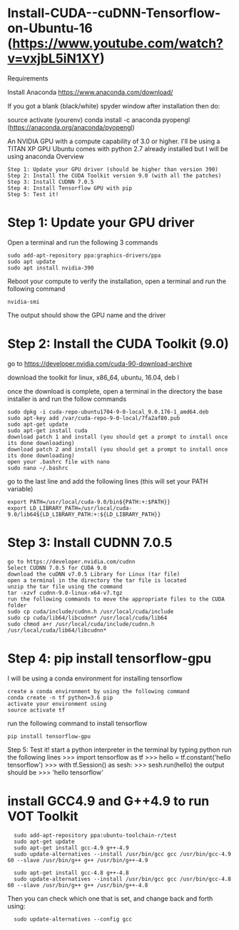 # Install-CUDA--cuDNN-Tensorflow-on-Ubuntu-16 (https://www.youtube.com/watch?v=vxjbL5iN1XY)
Requirements

Install Anaconda 
https://www.anaconda.com/download/

If you got a blank (black/white) spyder window after installation then do:

  source activate (yourenv)
  conda install -c anaconda pyopengl  (https://anaconda.org/anaconda/pyopengl)
  
An NVIDIA GPU with a compute capability of 3.0 or higher.
I'll be using a TITAN XP GPU
Ubuntu comes with python 2.7 already installed but I will be using anaconda
Overview

    Step 1: Update your GPU driver (should be higher than version 390)
    Step 2: Install the CUDA Toolkit version 9.0 (with all the patches)
    Step 3: Install CUDNN 7.0.5
    Step 4: Install Tensorflow GPU with pip
    Step 5: Test it!
    
# Step 1: Update your GPU driver
Open a terminal and run the following 3 commands

    sudo add-apt-repository ppa:graphics-drivers/ppa
    sudo apt update
    sudo apt install nvidia-390
Reboot your compute to verify the installation, open a terminal and run the following command

    nvidia-smi
The output should show the GPU name and the driver

# Step 2: Install the CUDA Toolkit (9.0)

go to https://developer.nvidia.com/cuda-90-download-archive 

download the toolkit for linux, x86_64, ubuntu, 16.04, deb l

once the download is complete, open a terminal in the directory the base installer is and run the follow commands

    sudo dpkg -i cuda-repo-ubuntu1704-9-0-local_9.0.176-1_amd64.deb
    sudo apt-key add /var/cuda-repo-9-0-local/7fa2af80.pub
    sudo apt-get update
    sudo apt-get install cuda
    download patch 1 and install (you should get a prompt to install once its done downloading)
    download patch 2 and install (you should get a prompt to install once its done downloading)
    open your .bashrc file with nano
    sudo nano ~/.bashrc

go to the last line and add the following lines (this will set your PATH variable)

    export PATH=/usr/local/cuda-9.0/bin${PATH:+:$PATH}}
    export LD_LIBRARY_PATH=/usr/local/cuda-9.0/lib64${LD_LIBRARY_PATH:+:${LD_LIBRARY_PATH}}

# Step 3: Install CUDNN 7.0.5

    go to https://developer.nvidia.com/cudnn
    Select CUDNN 7.0.5 for CUDA 9.0
    download the cuDNN v7.0.5 Library for Linux (tar file)
    open a terminal in the directory the tar file is located
    unzip the tar file using the command
    tar -xzvf cudnn-9.0-linux-x64-v7.tgz
    run the following commands to move the appropriate files to the CUDA folder
    sudo cp cuda/include/cudnn.h /usr/local/cuda/include
    sudo cp cuda/lib64/libcudnn* /usr/local/cuda/lib64
    sudo chmod a+r /usr/local/cuda/include/cudnn.h /usr/local/cuda/lib64/libcudnn*

# Step 4: pip install tensorflow-gpu

  I will be using a conda environment for installing tensorflow

    create a conda environment by using the following command
    conda create -n tf python=3.6 pip
    activate your environment using
    source activate tf
  run the following command to install tensorflow

    pip install tensorflow-gpu
  Step 5: Test it!
  start a python interpreter in the terminal by typing
    python
    run the following lines
    >>> import tensorflow as tf
    >>> hello = tf.constant('hello tensorflow')
    >>> with tf.Session() as sesh:
    >>>     sesh.run(hello)
    the output should be
    >>> 'hello tensorflow'
    
    
   # install GCC4.9 and G++4.9 to run VOT Toolkit
   
      sudo add-apt-repository ppa:ubuntu-toolchain-r/test
      sudo apt-get update
      sudo apt-get install gcc-4.9 g++-4.9
      sudo update-alternatives --install /usr/bin/gcc gcc /usr/bin/gcc-4.9 60 --slave /usr/bin/g++ g++ /usr/bin/g++-4.9
      
      sudo apt-get install gcc-4.8 g++-4.8
      sudo update-alternatives --install /usr/bin/gcc gcc /usr/bin/gcc-4.8 60 --slave /usr/bin/g++ g++ /usr/bin/g++-4.8
      
  Then you can check which one that is set, and change back and forth using:

      sudo update-alternatives --config gcc    
